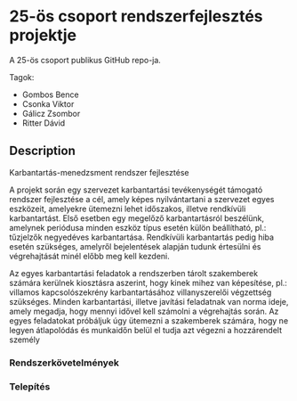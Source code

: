 # 25-ös csoport rendszerfejlesztés projektje

A 25-ös csoport publikus GitHub repo-ja.

Tagok:
- Gombos Bence
- Csonka Viktor
- Gálicz Zsombor
- Ritter Dávid

## Description

Karbantartás-menedzsment rendszer fejlesztése

A projekt során egy szervezet karbantartási tevékenységét támogató rendszer fejlesztése a cél, amely
képes nyilvántartani a szervezet egyes eszközeit, amelyekre ütemezni lehet időszakos, illetve
rendkívüli karbantartást. Első esetben egy megelőző karbantartásról beszélünk, amelynek periódusa
minden eszköz típus esetén külön beállítható, pl.: tűzjelzők negyedéves karbantartása. Rendkívüli
karbantartás pedig hiba esetén szükséges, amelyről bejelentések alapján tudunk értesülni és
végrehajtását minél előbb meg kell kezdeni.

Az egyes karbantartási feladatok a rendszerben tárolt szakemberek számára kerülnek kiosztásra
aszerint, hogy kinek mihez van képesítése, pl.: villamos kapcsolószekrény karbantartásához
villanyszerelői végzettség szükséges. Minden karbantartási, illetve javítási feladatnak van norma ideje,
amely megadja, hogy mennyi idővel kell számolni a végrehajtás során. Az egyes feladatokat próbáljuk
úgy ütemezni a szakemberek számára, hogy ne legyen átlapolódás és munkaidőn belül el tudja azt
végezni a hozzárendelt személy



### Rendszerkövetelmények

### Telepítés
